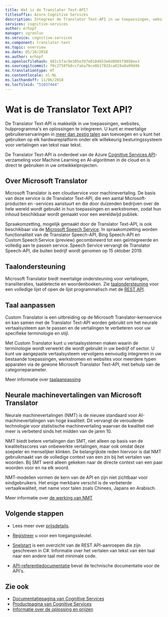 ```yaml
---
title: Wat is de Translator Text-API?
titlesuffix: Azure Cognitive Services
description: Integreer de Translator Text-API in uw toepassingen, websites, hulpprogramma's en andere oplossingen om gebruikerservaringen in meerdere talen te bieden.
services: cognitive-services
author: erhopf
manager: cgronlun
ms.service: cognitive-services
ms.component: translator-text
ms.topic: overview
ms.date: 05/10/2018
ms.author: erhopf
ms.openlocfilehash: 9d1c5fac9e305e397e0184653e6d8965f9098ee3
ms.sourcegitcommit: f0c2758fb8ccfaba76ce0b17833ca019a8a09d46
ms.translationtype: HT
ms.contentlocale: nl-NL
ms.lasthandoff: 11/06/2018
ms.locfileid: "51037444"
---
```

# <a name="what-is-translator-text-api"></a>Wat is de Translator Text API?

De Translator Text-API is makkelijk in uw toepassingen, websites, hulpprogramma's en oplossingen te integreren. U kunt er meertalige gebruikerservaringen in [meer dan zestig talen](languages.md) aan toevoegen en u kunt het gebruiken op elk hardwareplatform onder elk willekeurig besturingssysteem voor vertalingen van tekst naar tekst.

De Translator Text-API is onderdeel van de Azure [Cognitive Services API](https://docs.microsoft.com/azure/#pivot=products&panel=ai)-verzameling voor Machine Learning en AI-algoritmen in de cloud en is direct te gebruiken in uw ontwikkelprojecten.

## <a name="about-microsoft-translator"></a>Over Microsoft Translator

Microsoft Translator is een cloudservice voor machinevertaling. De basis van deze service is de Translator Text-API, die een aantal Microsoft-producten en -services aanstuurt en die door duizenden bedrijven over de hele wereld wordt gebruikt in hun toepassingen en werkstromen, zodat hun inhoud beschikbaar wordt gemaakt voor een wereldwijd publiek.

Spraakomzetting, mogelijk gemaakt door de Translator Text-API, is ook beschikbaar via de [Microsoft Speech Service](https://docs.microsoft.com/azure/cognitive-services/speech-service/). In spraakomzetting worden functionaliteit van de Translator Speech-API, Bing Speech-API en Custom Speech Service (preview) gecombineerd tot een geïntegreerde en volledig aan te passen service. Speech Service vervangt de Translator Speech-API, die buiten bedrijf wordt genomen op 15 oktober 2019.

## <a name="language-support"></a>Taalondersteuning

Microsoft Translator biedt meertalige ondersteuning voor vertalingen, transliteraties, taaldetectie en woordenboeken. Zie [taalondersteuning](language-support.md) voor een volledige lijst of open de lijst programmatisch met de [REST API](https://docs.microsoft.com/azure/cognitive-services/translator/reference/v3-0-languages).  

## <a name="language-customization"></a>Taal aanpassen

Custom Translator is een uitbreiding op de Microsoft Translator-kernservice en kan samen met de Translator Text-API worden gebruikt om het neurale vertaalsysteem aan te passen en de vertalingen te verbeteren voor uw specifieke terminologie en stijl.

Met Custom Translator kunt u vertaalsystemen maken waarin de terminologie wordt verwerkt die wordt gebruikt in uw bedrijf of sector. U kunt uw aangepaste vertaalsysteem vervolgens eenvoudig integreren in uw bestaande toepassingen, werkstromen en websites voor meerdere typen apparaten via de gewone Microsoft Translator Text-API, met behulp van de categorieparameter.

Meer informatie over [taalaanpassing](customization.md)

## <a name="microsoft-translator-neural-machine-translation"></a>Neurale machinevertalingen van Microsoft Translator

Neurale machinevertalingen (NMT) is de nieuwe standaard voor AI-machinevertalingen van hoge kwaliteit. Dit vervangt de verouderde technologie voor statistische machinevertaling waarvan de kwaliteit niet meer is verbeterd sinds het midden van de jaren 10.

NMT biedt betere vertalingen dan SMT, niet alleen op basis van de kwaliteitsscores van onbewerkte vertalingen, maar ook omdat deze soepeler en menselijker klinken. De belangrijkste reden hiervoor is dat NMT gebruikmaakt van de volledige context van een zin bij het vertalen van woorden. Bij SMT werd alleen gekeken naar de directe context van een paar woorden voor en na elk woord.

NMT-modellen vormen de kern van de API en zijn niet zichtbaar voor eindgebruikers. Het enige merkbare verschil is de verbeterde vertaalkwaliteit, met name voor talen zoals Chinees, Japans en Arabisch.

Meer informatie over [de werking van NMT](https://www.microsoft.com/en-us/translator/mt.aspx#nnt)

## <a name="next-steps"></a>Volgende stappen

- Lees meer over [prijsdetails](https://azure.microsoft.com/pricing/details/cognitive-services/translator-text-api/).

- [Registreer](translator-text-how-to-signup.md) u voor een toegangssleutel.

- [Snelstart](quickstarts/csharp.md) is een overzicht van de REST API-aanroepen die zijn geschreven in C#. Informatie over het vertalen van tekst van één taal naar een andere taal met minimale code.

- [API-referentiedocumentatie](https://docs.microsoft.com/azure/cognitive-services/Translator/reference/v3-0-reference) bevat de technische documentatie voor de API's.

## <a name="see-also"></a>Zie ook

- [Documentatiepagina van Cognitive Services](https://docs.microsoft.com/azure/#pivot=products&panel=ai)
- [Productpagina van Cognitive Services](https://azure.microsoft.com/services/cognitive-services/)
- [Informatie over de oplossing en prijzen](https://www.microsoft.com/en-us/translator/default.aspx)
